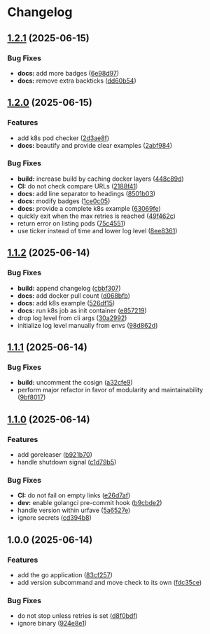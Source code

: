 # Changelog

## [1.2.1](https://github.com/meysam81/liveness-check/compare/v1.2.0...v1.2.1) (2025-06-15)


### Bug Fixes

* **docs:** add more badges ([6e98d97](https://github.com/meysam81/liveness-check/commit/6e98d97593273468832104b4a107c151cd761b5d))
* **docs:** remove extra backticks ([dd60b54](https://github.com/meysam81/liveness-check/commit/dd60b54699df2bd2a92152884091cbea283d1cbd))

## [1.2.0](https://github.com/meysam81/liveness-check/compare/v1.1.2...v1.2.0) (2025-06-15)


### Features

* add k8s pod checker ([2d3ae8f](https://github.com/meysam81/liveness-check/commit/2d3ae8f48818f3a38e1ddd21157e6d8384f83954))
* **docs:** beautify and provide clear examples ([2abf984](https://github.com/meysam81/liveness-check/commit/2abf9842aaf15dde4de60b91376d907b4a310a49))


### Bug Fixes

* **build:** increase build by caching docker layers ([448c89d](https://github.com/meysam81/liveness-check/commit/448c89d445345bedc27edb959dbc538832339f99))
* **CI:** do not check compare URLs ([2188f41](https://github.com/meysam81/liveness-check/commit/2188f41fb1f91ee807cfcbb367bb796216bccecd))
* **docs:** add line separator to headings ([8501b03](https://github.com/meysam81/liveness-check/commit/8501b038432e1ff1b54bb7a092bc5a26c4209362))
* **docs:** modify badges ([1ce0c05](https://github.com/meysam81/liveness-check/commit/1ce0c05dc60e0b6387c954d122f2db9584b0f0f6))
* **docs:** provide a complete k8s example ([63069fe](https://github.com/meysam81/liveness-check/commit/63069fe734e4c9a457817213635f75d523987282))
* quickly exit when the max retries is reached ([49f462c](https://github.com/meysam81/liveness-check/commit/49f462c20a36b2387b097c3774ed8cd0285b1ca4))
* return error on listing pods ([75c4551](https://github.com/meysam81/liveness-check/commit/75c4551b29f2d875b947c21cf93dcffef45c9616))
* use ticker instead of time and lower log level ([8ee8361](https://github.com/meysam81/liveness-check/commit/8ee83612773de2c4c1297df83d09788d8a3bda05))

## [1.1.2](https://github.com/meysam81/liveness-check/compare/v1.1.1...v1.1.2) (2025-06-14)


### Bug Fixes

* **build:** append changelog ([cbbf307](https://github.com/meysam81/liveness-check/commit/cbbf307e1bc829daa8a2eb619713f5339e1e20b1))
* **docs:** add docker pull count ([d068bfb](https://github.com/meysam81/liveness-check/commit/d068bfb32da713a68db5700afe94059c5f477aa1))
* **docs:** add k8s example ([526df15](https://github.com/meysam81/liveness-check/commit/526df153b50a9d06ae50a02eb5a66ced7f0d8798))
* **docs:** run k8s job as init container ([e857219](https://github.com/meysam81/liveness-check/commit/e857219ffefb9b8b09a0ae0e134edf3d15bd5782))
* drop log level from cli args ([30a2992](https://github.com/meysam81/liveness-check/commit/30a2992c977e727fd1ef876f941f43b04b0c00a7))
* initialize log level manually from envs ([98d862d](https://github.com/meysam81/liveness-check/commit/98d862d5fa6340bc49aab9121bddd432078a5447))

## [1.1.1](https://github.com/meysam81/liveness-check/compare/v1.1.0...v1.1.1) (2025-06-14)


### Bug Fixes

* **build:** uncomment the cosign ([a32cfe9](https://github.com/meysam81/liveness-check/commit/a32cfe9e2a30f6a0a7bba57189cf44f7b4a1660c))
* perform major refactor in favor of modularity and maintainability ([9bf8017](https://github.com/meysam81/liveness-check/commit/9bf8017b9e209b0ca0b50fb91a54e22d67f8d09c))

## [1.1.0](https://github.com/meysam81/liveness-check/compare/v1.0.0...v1.1.0) (2025-06-14)


### Features

* add goreleaser ([b921b70](https://github.com/meysam81/liveness-check/commit/b921b70dfbca6baac366f2c3aac832ab1b58f0bb))
* handle shutdown signal ([c1d79b5](https://github.com/meysam81/liveness-check/commit/c1d79b541451c85ba9cf0c37106f9781be895c3e))


### Bug Fixes

* **CI:** do not fail on empty links ([e26d7af](https://github.com/meysam81/liveness-check/commit/e26d7afbb9003d3569a45b7ae0029669e546a435))
* **dev:** enable golangci pre-commit hook ([b9cbde2](https://github.com/meysam81/liveness-check/commit/b9cbde2d6640efd98edbc243e3551a1a2d78329c))
* handle version within urfave ([5a6527e](https://github.com/meysam81/liveness-check/commit/5a6527e521f3e39bb0502a36ab8f5964f102d550))
* ignore secrets ([cd394b8](https://github.com/meysam81/liveness-check/commit/cd394b8e87249d2898d76e906d3c96009e0155b6))

## 1.0.0 (2025-06-14)


### Features

* add the go application ([83cf257](https://github.com/meysam81/liveness-check/commit/83cf257a22d7f2a65be2f429a8b877fe7b77df19))
* add version subcommand and move check to its own ([fdc35ce](https://github.com/meysam81/liveness-check/commit/fdc35ced3ca30ae02e54960d9a04d35fb6f8c24c))


### Bug Fixes

* do not stop unless retries is set ([d8f0bdf](https://github.com/meysam81/liveness-check/commit/d8f0bdfae35f3f8b324f39109555ba7bda1cf2ed))
* ignore binary ([924e8e1](https://github.com/meysam81/liveness-check/commit/924e8e1e0202ef6d3014b204918f1da3815f64da))
